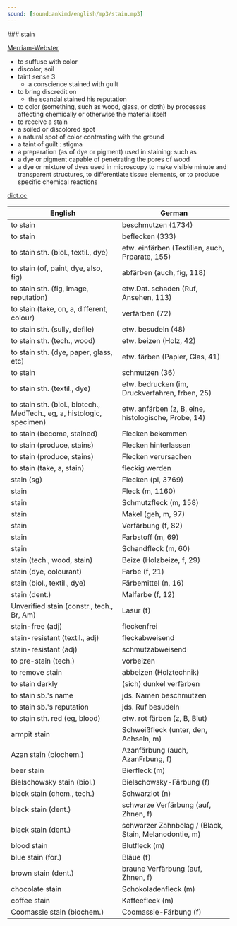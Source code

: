 ```yaml
---
sound: [sound:ankimd/english/mp3/stain.mp3]
---
```


\### stain

[Merriam-Webster](https://www.merriam-webster.com/dictionary/stain)

- to suffuse with color
- discolor, soil
- taint sense 3
    - a conscience stained with guilt
- to bring discredit on
    - the scandal stained his reputation
- to color (something, such as wood, glass, or cloth) by processes affecting chemically or otherwise the material itself
- to receive a stain
- a soiled or discolored spot
- a natural spot of color contrasting with the ground
- a taint of guilt : stigma
- a preparation (as of dye or pigment) used in staining: such as
- a dye or pigment capable of penetrating the pores of wood
- a dye or mixture of dyes used in microscopy to make visible minute and transparent structures, to differentiate tissue elements, or to produce specific chemical reactions

[dict.cc](https://www.dict.cc/stain)

| English        | German       |
| -------------- | ------------ |
| to stain | beschmutzen (1734) |
| to stain | beflecken (333) |
| to stain sth. (biol., textil., dye) | etw. einfärben (Textilien, auch, Prparate, 155) |
| to stain (of, paint, dye, also, fig) | abfärben (auch, fig, 118) |
| to stain sth. (fig, image, reputation) | etw.Dat. schaden (Ruf, Ansehen, 113) |
| to stain (take, on, a, different, colour) | verfärben (72) |
| to stain sth. (sully, defile) | etw. besudeln (48) |
| to stain sth. (tech., wood) | etw. beizen (Holz, 42) |
| to stain sth. (dye, paper, glass, etc) | etw. färben (Papier, Glas, 41) |
| to stain | schmutzen (36) |
| to stain sth. (textil., dye) | etw. bedrucken (im, Druckverfahren, frben, 25) |
| to stain sth. (biol., biotech., MedTech., eg, a, histologic, specimen) | etw. anfärben (z, B, eine, histologische, Probe, 14) |
| to stain (become, stained) | Flecken bekommen |
| to stain (produce, stains) | Flecken hinterlassen |
| to stain (produce, stains) | Flecken verursachen |
| to stain (take, a, stain) | fleckig werden |
| stain (sg) | Flecken (pl, 3769) |
| stain | Fleck (m, 1160) |
| stain | Schmutzfleck (m, 158) |
| stain | Makel (geh, m, 97) |
| stain | Verfärbung (f, 82) |
| stain | Farbstoff (m, 69) |
| stain | Schandfleck (m, 60) |
| stain (tech., wood, stain) | Beize (Holzbeize, f, 29) |
| stain (dye, colourant) | Farbe (f, 21) |
| stain (biol., textil., dye) | Färbemittel (n, 16) |
| stain (dent.) | Malfarbe (f, 12) |
| Unverified stain (constr., tech., Br, Am) | Lasur (f) |
| stain-free (adj) | fleckenfrei |
| stain-resistant (textil., adj) | fleckabweisend |
| stain-resistant (adj) | schmutzabweisend |
| to pre-stain (tech.) | vorbeizen |
| to remove stain | abbeizen (Holztechnik) |
| to stain darkly | (sich) dunkel verfärben |
| to stain sb.'s name | jds. Namen beschmutzen |
| to stain sb.'s reputation | jds. Ruf besudeln |
| to stain sth. red (eg, blood) | etw. rot färben (z, B, Blut) |
| armpit stain | Schweißfleck (unter, den, Achseln, m) |
| Azan stain (biochem.) | Azanfärbung (auch, AzanFrbung, f) |
| beer stain | Bierfleck (m) |
| Bielschowsky stain (biol.) | Bielschowsky-Färbung (f) |
| black stain (chem., tech.) | Schwarzlot (n) |
| black stain (dent.) | schwarze Verfärbung (auf, Zhnen, f) |
| black stain (dent.) | schwarzer Zahnbelag / (Black, Stain, Melanodontie, m) |
| blood stain | Blutfleck (m) |
| blue stain (for.) | Bläue (f) |
| brown stain (dent.) | braune Verfärbung (auf, Zhnen, f) |
| chocolate stain | Schokoladenfleck (m) |
| coffee stain | Kaffeefleck (m) |
| Coomassie stain (biochem.) | Coomassie-Färbung (f) |
